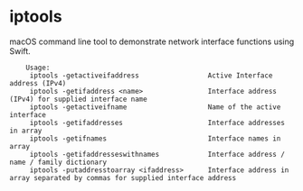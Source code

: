# iptools

macOS command line tool to demonstrate network interface functions using Swift.

        Usage:
         iptools -getactiveifaddress                 Active Interface address (IPv4)
         iptools -getifaddress <name>                Interface address (IPv4) for supplied interface name
         iptools -getactiveifname                    Name of the active interface
         iptools -getifaddresses                     Interface addresses in array
         iptools -getifnames                         Interface names in array
         iptools -getifaddresseswithnames            Interface address / name / family dictionary
         iptools -putaddresstoarray <ifaddress>      Interface address in array separated by commas for supplied interface address
